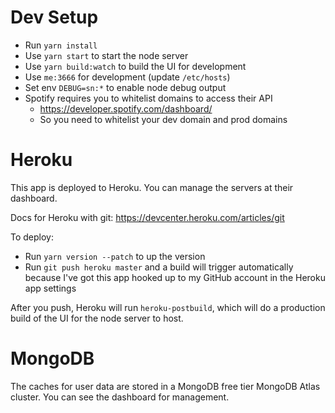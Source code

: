 # Dev Setup

* Run `yarn install`
* Use `yarn start` to start the node server
* Use `yarn build:watch` to build the UI for development
* Use `me:3666` for development (update `/etc/hosts`)
* Set env `DEBUG=sn:*` to enable node debug output
* Spotify requires you to whitelist domains to access their API
    * https://developer.spotify.com/dashboard/
    * So you need to whitelist your dev domain and prod domains

# Heroku

This app is deployed to Heroku. You can manage the servers at their dashboard.

Docs for Heroku with git: https://devcenter.heroku.com/articles/git

To deploy:
* Run `yarn version --patch` to up the version
* Run `git push heroku master` and a build will trigger automatically because I've got this app hooked up to my GitHub account in the Heroku app settings

After you push, Heroku will run `heroku-postbuild`, which will do a production build of the UI for the node server to host.

# MongoDB

The caches for user data are stored in a MongoDB free tier MongoDB Atlas cluster. You can see the dashboard for management.
